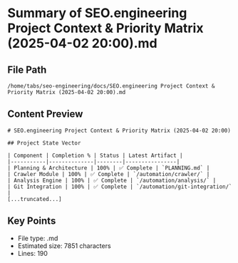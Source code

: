 # Summary of SEO.engineering Project Context & Priority Matrix (2025-04-02 20:00).md
  
## File Path
`/home/tabs/seo-engineering/docs/SEO.engineering Project Context & Priority Matrix (2025-04-02 20:00).md`

## Content Preview
```
# SEO.engineering Project Context & Priority Matrix (2025-04-02 20:00)

## Project State Vector

| Component | Completion % | Status | Latest Artifact |
|-----------|--------------|--------|----------------|
| Planning & Architecture | 100% | ✅ Complete | `PLANNING.md` |
| Crawler Module | 100% | ✅ Complete | `/automation/crawler/` |
| Analysis Engine | 100% | ✅ Complete | `/automation/analysis/` |
| Git Integration | 100% | ✅ Complete | `/automation/git-integration/` |
[...truncated...]
```

## Key Points
- File type: .md
- Estimated size: 7851 characters
- Lines: 190
